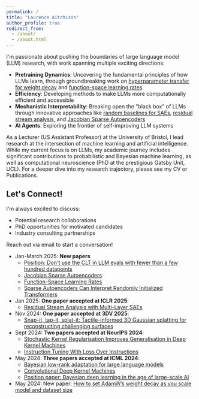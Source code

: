 ```yaml
---
permalink: /
title: "Laurence Aitchison"
author_profile: true
redirect_from: 
  - /about/
  - /about.html
---
```


I'm passionate about pushing the boundaries of large language model (LLM) research, with work spanning multiple exciting directions:
- **Pretraining Dynamics**: Uncovering the fundamental principles of how LLMs learn, through groundbreaking work on [hyperparameter transfer for weight decay](https://arxiv.org/abs/2405.13698) and [function-space learning rates](https://arxiv.org/abs/2502.17405)
- **Efficiency**: Developing methods to make LLMs more computationally efficient and accessible
- **Mechanistic Interpretability**: Breaking open the "black box" of LLMs through innovative approaches like [random baselines for SAEs](https://arxiv.org/abs/2502.18147), [residual stream analysis](https://arxiv.org/abs/2409.04185), and [Jacobian Sparse Autoencoders](https://arxiv.org/abs/2502.18147)
- **AI Agents**: Exploring the frontier of self-improving LLM systems

As a Lecturer (US Assistant Professor) at the University of Bristol, I lead research at the intersection of machine learning and artificial intelligence. While my current focus is on LLMs, my academic journey includes significant contributions to probabilistic and Bayesian machine learning, as well as computational neuroscience (PhD at the prestigious Gatsby Unit, UCL). For a deeper dive into my research trajectory, please see my CV or Publications.

## Let's Connect!

I'm always excited to discuss:
* Potential research collaborations
* PhD opportunities for motivated candidates
* Industry consulting partnerships

Reach out via email to start a conversation!

- Jan-March 2025: **New papers**
  - [Position: Don't use the CLT in LLM evals with fewer than a few hundred datapoints](https://arxiv.org/abs/2503.01747)
  - [Jacobian Sparse Autoencoders](https://arxiv.org/abs/2502.18147)
  - [Function-Space Learning Rates](https://arxiv.org/abs/2502.17405)
  - [Sparse Autoencoders Can Interpret Randomly Initialized Transformers](https://arxiv.org/abs/2501.17727)
- Jan 2025: **One paper accepted at ICLR 2025**: 
  - [Residual Stream Analysis with Multi-Layer SAEs](https://arxiv.org/abs/2409.04185)
- Nov 2024: **One paper accepted at 3DV 2025**:
  - [Snap-it, tap-it, splat-it: Tactile-informed 3D Gaussian splatting for reconstructing challenging surfaces](https://arxiv.org/abs/2403.20275)
- Sept 2024: **Two papers accepted at NeurIPS 2024**:
  - [Stochastic Kernel Regularisation Improves Generalisation in Deep Kernel Machines](https://arxiv.org/abs/2410.06171)
  - [Instruction Tuning With Loss Over Instructions](https://arxiv.org/abs/2405.14394)
- May 2024: **Three papers accepted at ICML 2024**:
  - [Bayesian low-rank adaptation for large language models](https://arxiv.org/abs/2308.13111)
  - [Convolutional Deep Kernel Machines](https://arxiv.org/abs/2309.09814)
  - [Position paper: Bayesian deep learning in the age of large-scale AI](https://arxiv.org/abs/2402.00809)
- May 2024: New paper: [How to set AdamW’s weight decay as you scale model and dataset size](https://arxiv.org/abs/2405.13698)
